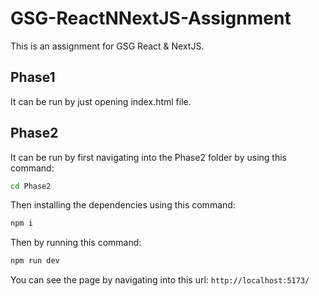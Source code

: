 # GSG-ReactNNextJS-Assignment

This is an assignment for GSG React &amp; NextJS.

## Phase1

It can be run by just opening index.html file.

## Phase2

It can be run by first navigating into the Phase2 folder by using this command:

```bash
cd Phase2
```

Then installing the dependencies using this command:

```bash
npm i
```

Then by running this command:

```bash
npm run dev
```

You can see the page by navigating into this url: `http://localhost:5173/`